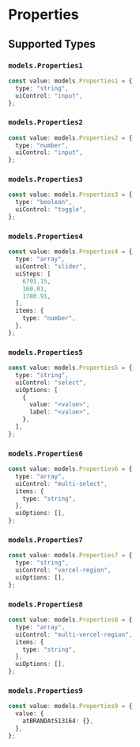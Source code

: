 # Properties


## Supported Types

### `models.Properties1`

```typescript
const value: models.Properties1 = {
  type: "string",
  uiControl: "input",
};
```

### `models.Properties2`

```typescript
const value: models.Properties2 = {
  type: "number",
  uiControl: "input",
};
```

### `models.Properties3`

```typescript
const value: models.Properties3 = {
  type: "boolean",
  uiControl: "toggle",
};
```

### `models.Properties4`

```typescript
const value: models.Properties4 = {
  type: "array",
  uiControl: "slider",
  uiSteps: [
    6791.15,
    160.81,
    1780.91,
  ],
  items: {
    type: "number",
  },
};
```

### `models.Properties5`

```typescript
const value: models.Properties5 = {
  type: "string",
  uiControl: "select",
  uiOptions: [
    {
      value: "<value>",
      label: "<value>",
    },
  ],
};
```

### `models.Properties6`

```typescript
const value: models.Properties6 = {
  type: "array",
  uiControl: "multi-select",
  items: {
    type: "string",
  },
  uiOptions: [],
};
```

### `models.Properties7`

```typescript
const value: models.Properties7 = {
  type: "string",
  uiControl: "vercel-region",
  uiOptions: [],
};
```

### `models.Properties8`

```typescript
const value: models.Properties8 = {
  type: "array",
  uiControl: "multi-vercel-region",
  items: {
    type: "string",
  },
  uiOptions: [],
};
```

### `models.Properties9`

```typescript
const value: models.Properties9 = {
  value: {
    atBRANDAt513164: {},
  },
};
```

